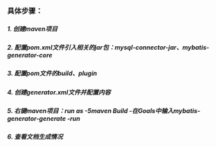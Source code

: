 ### 具体步骤：
##### 1. 创建maven项目  
##### 2. 配置pom.xml文件引入相关的jar包：mysql-connector-jar、mybatis-generator-core  
##### 3. 配置pom文件的build、plugin  
##### 4. 创建generator.xml文件并配置内容  
##### 5. 右键maven项目：run as -5maven Build -在Goals中输入mybatis-generator-generate -run  
##### 6. 查看文档生成情况  
